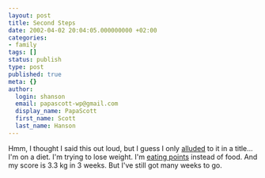 ```yaml
---
layout: post
title: Second Steps
date: 2002-04-02 20:04:05.000000000 +02:00
categories:
- family
tags: []
status: publish
type: post
published: true
meta: {}
author:
  login: shanson
  email: papascott-wp@gmail.com
  display_name: PapaScott
  first_name: Scott
  last_name: Hanson
---
```

<p>Hmm, I thought I said this out loud, but I guess I only <a href="/2002/03/13">alluded</a> to it in a title...  I'm on a diet. I'm trying to lose weight. I'm <a href="http://www.weightwatchers.com">eating points</a> instead of food. And my score is 3.3 kg in 3 weeks. But I've still got many weeks to go.</p>

